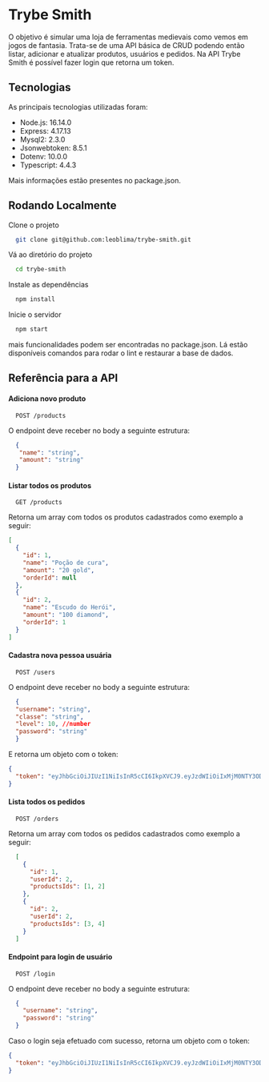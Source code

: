 
# Trybe Smith
O objetivo é simular uma loja de ferramentas medievais como vemos em jogos de fantasia. Trata-se de uma API básica de CRUD podendo então listar, adicionar e atualizar  produtos, usuários e pedidos. Na API Trybe Smith é possível fazer login que retorna um token. 




## Tecnologias
As principais tecnologias utilizadas foram:

- Node.js: 16.14.0
- Express: 4.17.13
- Mysql2: 2.3.0
- Jsonwebtoken: 8.5.1
- Dotenv: 10.0.0
- Typescript: 4.4.3

Mais informações estão presentes no package.json.


## Rodando Localmente

Clone o projeto

```bash
  git clone git@github.com:leoblima/trybe-smith.git
```

Vá ao diretório do projeto

```bash
  cd trybe-smith
```

Instale as dependências

```bash
  npm install
```

Inicie o servidor

```bash
  npm start
```

mais funcionalidades podem ser encontradas no package.json. Lá estão disponíveis comandos para rodar o lint e restaurar a base de dados.
## Referência para a API 

#### Adiciona novo produto

```http
  POST /products
```
O endpoint deve receber no body a seguinte estrutura:

```json
  {
   "name": "string",
   "amount": "string"
  }
```

#### Listar todos os produtos

```http
  GET /products
```
Retorna um array com todos os produtos cadastrados como exemplo a seguir:
```json
[
  {
    "id": 1,
    "name": "Poção de cura",
    "amount": "20 gold",
    "orderId": null
  },
  {
    "id": 2,
    "name": "Escudo do Herói",
    "amount": "100 diamond",
    "orderId": 1
  }
]
```

#### Cadastra nova pessoa usuária

```http
  POST /users
```
O endpoint deve receber no body a seguinte estrutura:

```json
  {
  "username": "string",
  "classe": "string",
  "level": 10, //number
  "password": "string"
  }
```
E retorna um objeto com o token:

```json
{
  "token": "eyJhbGciOiJIUzI1NiIsInR5cCI6IkpXVCJ9.eyJzdWIiOiIxMjM0NTY3ODkwIiwibmFtZSI6IkpvaG4gRG9lIiwiaWF0IjoxNTE2MjM5MDIyfQ.SflKxwRJSMeKKF2QT4fwpMeJf36POk6yJV_adQssw5c"
}
```

#### Lista todos os pedidos

```http
  POST /orders
```
Retorna um array com todos os pedidos cadastrados como exemplo a seguir:

```json
  [
    {
      "id": 1,
      "userId": 2,
      "productsIds": [1, 2]
    },
    {
      "id": 2,
      "userId": 2,
      "productsIds": [3, 4]
    }
  ]
```

#### Endpoint para login de usuário

```http
  POST /login
```

O endpoint deve receber no body a seguinte estrutura:

```json
  {
    "username": "string",
    "password": "string"
  }
```

Caso o login seja efetuado com sucesso, retorna um objeto com o token:

```json
{
  "token": "eyJhbGciOiJIUzI1NiIsInR5cCI6IkpXVCJ9.eyJzdWIiOiIxMjM0NTY3ODkwIiwibmFtZSI6IkpvaG4gRG9lIiwiaWF0IjoxNTE2MjM5MDIyfQ.SflKxwRJSMeKKF2QT4fwpMeJf36POk6yJV_adQssw5c"
}
```
